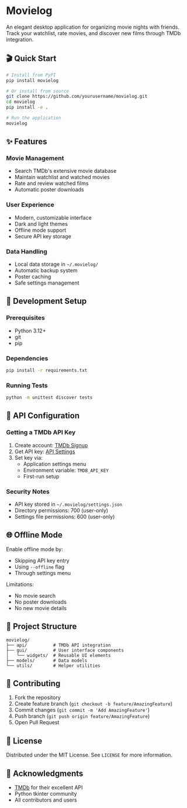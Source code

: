 # Movielog

An elegant desktop application for organizing movie nights with friends. Track your watchlist, rate movies, and discover new films through TMDb integration.

## 🎬 Quick Start

```bash
# Install from PyPI
pip install movielog

# Or install from source
git clone https://github.com/yourusername/movielog.git
cd movielog
pip install -e .

# Run the application
movielog
```

## ✨ Features

### Movie Management
- Search TMDb's extensive movie database
- Maintain watchlist and watched movies
- Rate and review watched films
- Automatic poster downloads

### User Experience
- Modern, customizable interface
- Dark and light themes
- Offline mode support
- Secure API key storage

### Data Handling
- Local data storage in `~/.movielog/`
- Automatic backup system
- Poster caching
- Safe settings management

## 🔧 Development Setup

### Prerequisites
- Python 3.12+
- git
- pip

### Dependencies
```bash
pip install -r requirements.txt
```

### Running Tests
```bash
python -m unittest discover tests
```

## 🔑 API Configuration

### Getting a TMDb API Key
1. Create account: [TMDb Signup](https://www.themoviedb.org/signup)
2. Get API key: [API Settings](https://www.themoviedb.org/settings/api)
3. Set key via:
   - Application settings menu
   - Environment variable: `TMDB_API_KEY`
   - First-run setup

### Security Notes
- API key stored in `~/.movielog/settings.json`
- Directory permissions: 700 (user-only)
- Settings file permissions: 600 (user-only)

## 🌐 Offline Mode

Enable offline mode by:
- Skipping API key entry
- Using `--offline` flag
- Through settings menu

Limitations:
- No movie search
- No poster downloads
- No new movie details

## 📁 Project Structure

```
movielog/
├── api/          # TMDb API integration
├── gui/          # User interface components
│   └── widgets/  # Reusable UI elements
├── models/       # Data models
└── utils/        # Helper utilities
```

## 🤝 Contributing

1. Fork the repository
2. Create feature branch (`git checkout -b feature/AmazingFeature`)
3. Commit changes (`git commit -m 'Add AmazingFeature'`)
4. Push branch (`git push origin feature/AmazingFeature`)
5. Open Pull Request

## 📝 License

Distributed under the MIT License. See `LICENSE` for more information.

## 🙏 Acknowledgments

- [TMDb](https://www.themoviedb.org/) for their excellent API
- Python tkinter community
- All contributors and users
